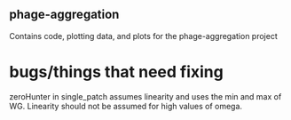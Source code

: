 ## phage-aggregation

Contains code, plotting data, and plots for the phage-aggregation project


# bugs/things that need fixing

zeroHunter in single_patch assumes linearity and uses the min and max of WG. Linearity should not be assumed for high values of omega.
